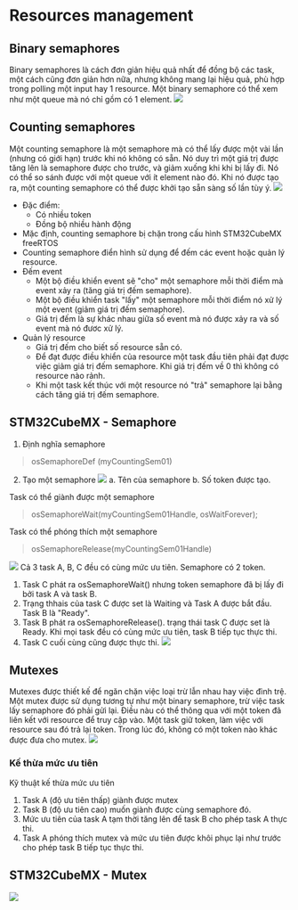 # Resources management
## Binary semaphores
Binary semaphores là cách đơn giản hiệu quả nhất để đồng bộ các task, một cách cũng đơn giản hơn nữa, nhưng không mang lại hiệu quả, phù hợp trong polling một input hay 1 resource. Một binary semaphore có thể xem như một queue mà nó chỉ gồm có 1 element.
![](Untitled11.png)

## Counting semaphores
Một counting semaphore là một semaphore mà có thể lấy được một vài lần (nhưng có giới hạn) trước khi nó không có sẵn. Nó duy trì một giá trị được tăng lên là semaphore được cho trước, và giảm xuống khi khi bị lấy đi. Nó có thể so sánh được với một queue với ít element nào đó. Khi nó được tạo ra, một counting semaphore có thể được khởi tạo sẵn sàng số lần tùy ý.
![](Untitled13.png)
* Đặc điểm:
  * Có nhiều token
  * Đồng bộ nhiều hành động
* Mặc định, counting semaphore bị chặn trong cấu hình STM32CubeMX freeRTOS
* Counting semaphore điển hình sử dụng để đếm các event hoặc quản lý resource.
* Đếm event
  * Một bộ điều khiển event sẽ "cho" một semaphore mỗi thời điểm mà event xảy ra (tăng giá trị đếm semaphore).
  * Một bộ điều khiển task "lấy" một semaphore mỗi thời điểm nó xử lý một event (giảm giá trị đếm semaphore).
  * Giá trị đếm là sự khác nhau giữa số event mà nó được xảy ra và số event mà nó đươc xử lý.
* Quản lý resource
  * Giá trị đếm cho biết số resource sẵn có.
  * Để đạt được điều khiển của resource một task đầu tiên phải đạt được  việc giảm giá trị đếm semaphore. Khi giá trị đếm về 0 thì không có resource nào rảnh.
  * Khi một task kết thúc với một resource nó "trả" semaphore lại bằng cách tăng giá trị đếm semaphore.

## STM32CubeMX - Semaphore
1. Định nghĩa semaphore
> osSemaphoreDef (myCountingSem01)

2. Tạo một semaphore
![](Untitled14.png)
  a. Tên của semaphore
  b. Số token được tạo.
  
Task có thể giành được một semaphore
> osSemaphoreWait(myCountingSem01Handle, osWaitForever);

Task có thể phóng thích một semaphore
> osSemaphoreRelease(myCountingSem01Handle)

![](Untitled15.png)
Cả 3 task A, B, C đều có cùng mức ưu tiên. Semaphore có 2 token.

1. Task C phát ra osSemaphoreWait() nhưng token semaphore đã bị lấy đi bởi task A và task B.
2. Trạng thhais của task C được set là Waiting và Task A được bắt đầu. Task B là "Ready".
3. Task B phát ra osSemaphoreRelease(). trạng thái task C được set là Ready. Khi mọi task đều có cùng mức ưu tiên, task B tiếp tục thực thi.
4. Task C cuối cùng cũng được thực thi.
 ![](Untitled16.png)
 
## Mutexes
Mutexes được thiết kế để ngăn chặn việc loại trừ lẫn nhau hay việc đình trệ. Một mutex được sử dụng tương tự như một binary semaphore, trừ việc task lấy semaphore đó phải gửi lại. Điều nàu có thể thông qua với một token đã liên kết với resource để truy cập vào. Một task giữ token, làm việc với resource sau đó trả lại token. Trong lúc đó, không có một token nào khác được đưa cho mutex.
![](Untitled12.png)

### Kế thừa mức ưu tiên
Kỹ thuật kế thừa mức ưu tiên

1. Task A (độ ưu tiên thấp) giành được mutex
2. Task B (độ ưu tiên cao) muốn giành được cùng semaphore đó.
3. Mức ưu tiên của task A tạm thời tăng lên để task B cho phép task A thực thi.
4. Task A phóng thích mutex và mức ưu tiên được khôi phục lại như trước cho phép task B tiếp tục thực thi.

## STM32CubeMX - Mutex
![](Untitled17.png)






  





